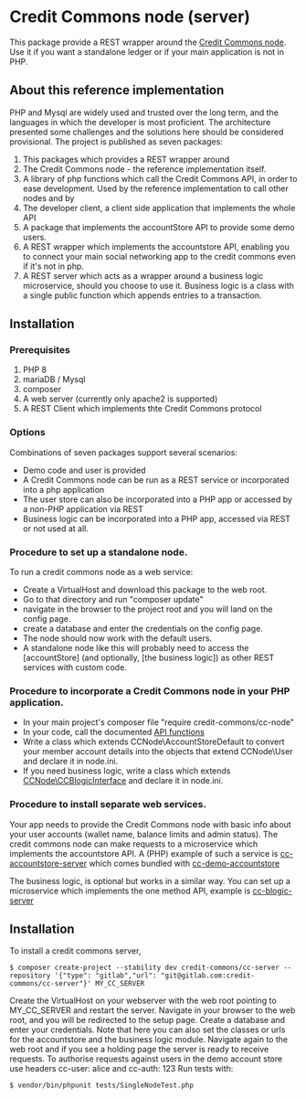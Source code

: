 # Credit Commons node (server)

This package provide a REST wrapper around the [Credit Commons node](cc-node). Use it if you want a standalone ledger or if your main application is not in PHP.

## About this reference implementation
PHP and Mysql are widely used and trusted over the long term, and the languages in which the developer is most proficient. The architecture presented some challenges and the solutions here should be considered provisional. The project is published as seven packages:

1. This packages which provides a REST wrapper around
1. The Credit Commons node - the reference implementation itself.
1. A library of php functions which call the Credit Commons API, in order to ease development. Used by the reference implementation to call other nodes and by
1. The developer client, a client side application that implements the whole API
1. A package that implements the accountStore API to provide some demo users.
1. A REST wrapper which implements the accountstore API, enabling you to connect your main social networking app to the credit commons even if it's not in php.
1. A REST server which acts as a wrapper around a business logic microservice, should you choose to use it. Business logic is a class with a single public function which appends entries to a transaction.

## Installation
### Prerequisites
1. PHP 8
1. mariaDB / Mysql
1. composer
1. A web server (currently only apache2 is supported)
1. A REST Client which implements thte Credit Commons protocol

### Options
Combinations of seven packages support several scenarios:

- Demo code and user is provided
- A Credit Commons node can be run as a REST service or incorporated into a php application
- The user store can also be incorporated into a PHP app or accessed by a non-PHP application via REST
- Business logic can be incorporated into a PHP app, accessed via REST or not used at all.

### Procedure to set up a standalone node.
To run a credit commons node as a web service:

- Create a VirtualHost and download this package to the web root.
- Go to that directory and run "composer update"
- navigate in the browser to the project root and you will land on the config page.
- create a database and enter the credentials on the config page.
- The node should now work with the default users.
- A standalone node like this will probably need to access the [accountStore] (and optionally, [the business logic]) as other REST services with custom code.

### Procedure to incorporate a Credit Commons node in your PHP application.

- In your main project's composer file "require credit-commons/cc-node"
- In your code, call the documented [API functions](https://gitlab.com/credit-commons/cc-php-lib/-/blob/master/docs/credit-commons-openapi-3.0.yml)
- Write a class which extends CCNode\AccountStoreDefault to convert your member account details into the objects that extend CCNode\User and declare it in node.ini.
- If you need business logic, write a class which extends [CCNode\CCBlogicInterface]() and declare it in node.ini.

### Procedure to install separate web services.

Your app needs to provide the Credit Commons node with basic info about your user accounts (wallet name, balance limits and admin status). The credit commons node can make requests to a microservice which implements the accountstore API. A (PHP) example of such a service is [cc-accountstore-server](blah) which comes bundled with [cc-demo-accountstore](blah)

The business logic, is optional but works in a similar way. You can set up a microservice which implements the one method API, example is [cc-blogic-server](blah)

## Installation
To install a credit commons server,

    $ composer create-project --stability dev credit-commons/cc-server --repository '{"type": "gitlab","url": "git@gitlab.com:credit-commons/cc-server"}' MY_CC_SERVER

Create the VirtualHost on your webserver with the web root pointing to MY_CC_SERVER and restart the server.
Navigate in your browser to the web root, and you will be redirected to the setup page.
Create a database and enter your credentials. Note that here you can also set the classes or urls for the accountstore and the business logic module.
Navigate again to the web root and if you see a holding page the server is ready to receive requests.
To authorise requests against users in the demo account store use headers cc-user: alice and cc-auth: 123
Run tests with:

    $ vendor/bin/phpunit tests/SingleNodeTest.php
